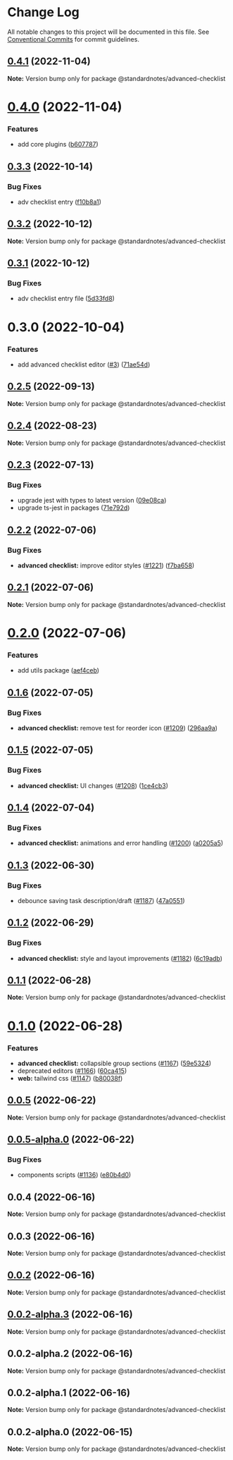 # Change Log

All notable changes to this project will be documented in this file.
See [Conventional Commits](https://conventionalcommits.org) for commit guidelines.

## [0.4.1](https://github.com/standardnotes/plugins/compare/@standardnotes/advanced-checklist@0.4.0...@standardnotes/advanced-checklist@0.4.1) (2022-11-04)

**Note:** Version bump only for package @standardnotes/advanced-checklist

# [0.4.0](https://github.com/standardnotes/plugins/compare/@standardnotes/advanced-checklist@0.3.3...@standardnotes/advanced-checklist@0.4.0) (2022-11-04)

### Features

* add core plugins ([b607787](https://github.com/standardnotes/plugins/commit/b60778762306f5647cb715102eab23083b266718))

## [0.3.3](https://github.com/standardnotes/plugins/compare/@standardnotes/advanced-checklist@0.3.2...@standardnotes/advanced-checklist@0.3.3) (2022-10-14)

### Bug Fixes

* adv checklist entry ([f10b8a1](https://github.com/standardnotes/plugins/commit/f10b8a116d3bf0117139bff7e536275157afb37d))

## [0.3.2](https://github.com/standardnotes/plugins/compare/@standardnotes/advanced-checklist@0.3.1...@standardnotes/advanced-checklist@0.3.2) (2022-10-12)

**Note:** Version bump only for package @standardnotes/advanced-checklist

## [0.3.1](https://github.com/standardnotes/plugins/compare/@standardnotes/advanced-checklist@0.3.0...@standardnotes/advanced-checklist@0.3.1) (2022-10-12)

### Bug Fixes

* adv checklist entry file ([5d33fd8](https://github.com/standardnotes/plugins/commit/5d33fd88e59d7c19ccb08f2249d97540113e226b))

# 0.3.0 (2022-10-04)

### Features

* add advanced checklist editor ([#3](https://github.com/standardnotes/plugins/issues/3)) ([71ae54d](https://github.com/standardnotes/plugins/commit/71ae54de2b1563c39a885d1ae6d3b30c0ba72eae))

## [0.2.5](https://github.com/standardnotes/app/compare/@standardnotes/advanced-checklist@0.2.4...@standardnotes/advanced-checklist@0.2.5) (2022-09-13)

**Note:** Version bump only for package @standardnotes/advanced-checklist

## [0.2.4](https://github.com/standardnotes/app/compare/@standardnotes/advanced-checklist@0.2.3...@standardnotes/advanced-checklist@0.2.4) (2022-08-23)

**Note:** Version bump only for package @standardnotes/advanced-checklist

## [0.2.3](https://github.com/standardnotes/app/compare/@standardnotes/advanced-checklist@0.2.2...@standardnotes/advanced-checklist@0.2.3) (2022-07-13)

### Bug Fixes

* upgrade jest with types to latest version ([09e08ca](https://github.com/standardnotes/app/commit/09e08ca899ba8694cf43292e918c4c204c0d2cb9))
* upgrade ts-jest in packages ([71e792d](https://github.com/standardnotes/app/commit/71e792da354ff90335b92758e196075a0f88d060))

## [0.2.2](https://github.com/standardnotes/app/compare/@standardnotes/advanced-checklist@0.2.1...@standardnotes/advanced-checklist@0.2.2) (2022-07-06)

### Bug Fixes

* **advanced checklist:** improve editor styles ([#1221](https://github.com/standardnotes/app/issues/1221)) ([f7ba658](https://github.com/standardnotes/app/commit/f7ba6588a7d062e3ec82e6413042ce5d8cd075f7))

## [0.2.1](https://github.com/standardnotes/app/compare/@standardnotes/advanced-checklist@0.2.0...@standardnotes/advanced-checklist@0.2.1) (2022-07-06)

**Note:** Version bump only for package @standardnotes/advanced-checklist

# [0.2.0](https://github.com/standardnotes/app/compare/@standardnotes/advanced-checklist@0.1.6...@standardnotes/advanced-checklist@0.2.0) (2022-07-06)

### Features

* add utils package ([aef4ceb](https://github.com/standardnotes/app/commit/aef4ceb7f85948f1f08b8b09a4db5d187daa371b))

## [0.1.6](https://github.com/standardnotes/app/compare/@standardnotes/advanced-checklist@0.1.5...@standardnotes/advanced-checklist@0.1.6) (2022-07-05)

### Bug Fixes

* **advanced checklist:** remove test for reorder icon ([#1209](https://github.com/standardnotes/app/issues/1209)) ([296aa9a](https://github.com/standardnotes/app/commit/296aa9aab2072d4aad68485c31c000ad2c3bf013))

## [0.1.5](https://github.com/standardnotes/app/compare/@standardnotes/advanced-checklist@0.1.4...@standardnotes/advanced-checklist@0.1.5) (2022-07-05)

### Bug Fixes

* **advanced checklist:** UI changes ([#1208](https://github.com/standardnotes/app/issues/1208)) ([1ce4cb3](https://github.com/standardnotes/app/commit/1ce4cb3c5c8f4e590fd67fdbd684b36ac6383bd9))

## [0.1.4](https://github.com/standardnotes/app/compare/@standardnotes/advanced-checklist@0.1.3...@standardnotes/advanced-checklist@0.1.4) (2022-07-04)

### Bug Fixes

* **advanced checklist:** animations and error handling ([#1200](https://github.com/standardnotes/app/issues/1200)) ([a0205a5](https://github.com/standardnotes/app/commit/a0205a5c7dd72184cb575195ced3132091072239))

## [0.1.3](https://github.com/standardnotes/app/compare/@standardnotes/advanced-checklist@0.1.2...@standardnotes/advanced-checklist@0.1.3) (2022-06-30)

### Bug Fixes

* debounce saving task description/draft ([#1187](https://github.com/standardnotes/app/issues/1187)) ([47a0551](https://github.com/standardnotes/app/commit/47a0551967ca420a957e2123d56bd7f0c8a95c53))

## [0.1.2](https://github.com/standardnotes/app/compare/@standardnotes/advanced-checklist@0.1.1...@standardnotes/advanced-checklist@0.1.2) (2022-06-29)

### Bug Fixes

* **advanced checklist:** style and layout improvements ([#1182](https://github.com/standardnotes/app/issues/1182)) ([6c19adb](https://github.com/standardnotes/app/commit/6c19adba1902ef054f501d57f6e284fbf44ca28b))

## [0.1.1](https://github.com/standardnotes/app/compare/@standardnotes/advanced-checklist@0.1.0...@standardnotes/advanced-checklist@0.1.1) (2022-06-28)

**Note:** Version bump only for package @standardnotes/advanced-checklist

# [0.1.0](https://github.com/standardnotes/app/compare/@standardnotes/advanced-checklist@0.0.5...@standardnotes/advanced-checklist@0.1.0) (2022-06-28)

### Features

* **advanced checklist:** collapsible group sections ([#1167](https://github.com/standardnotes/app/issues/1167)) ([59e5324](https://github.com/standardnotes/app/commit/59e5324a29029d024811bf2bb63e08ae42d3b62b))
* deprecated editors ([#1166](https://github.com/standardnotes/app/issues/1166)) ([60ca415](https://github.com/standardnotes/app/commit/60ca4150446f9a14bb6a31416686c6d07a7d0cd9))
* **web:** tailwind css ([#1147](https://github.com/standardnotes/app/issues/1147)) ([b80038f](https://github.com/standardnotes/app/commit/b80038f607d7411912fa99366abf559a44874ef3))

## [0.0.5](https://github.com/standardnotes/app/compare/@standardnotes/advanced-checklist@0.0.5-alpha.0...@standardnotes/advanced-checklist@0.0.5) (2022-06-22)

**Note:** Version bump only for package @standardnotes/advanced-checklist

## [0.0.5-alpha.0](https://github.com/standardnotes/app/compare/@standardnotes/advanced-checklist@0.0.4...@standardnotes/advanced-checklist@0.0.5-alpha.0) (2022-06-22)

### Bug Fixes

* components scripts ([#1136](https://github.com/standardnotes/app/issues/1136)) ([e80b4d0](https://github.com/standardnotes/app/commit/e80b4d0ffad495c758b593c30e1c4c754dda9b7e))

## 0.0.4 (2022-06-16)

**Note:** Version bump only for package @standardnotes/advanced-checklist

## 0.0.3 (2022-06-16)

**Note:** Version bump only for package @standardnotes/advanced-checklist

## [0.0.2](https://github.com/standardnotes/app/compare/@standardnotes/advanced-checklist@0.0.2-alpha.3...@standardnotes/advanced-checklist@0.0.2) (2022-06-16)

**Note:** Version bump only for package @standardnotes/advanced-checklist

## [0.0.2-alpha.3](https://github.com/standardnotes/app/compare/@standardnotes/advanced-checklist@0.0.2-alpha.2...@standardnotes/advanced-checklist@0.0.2-alpha.3) (2022-06-16)

**Note:** Version bump only for package @standardnotes/advanced-checklist

## 0.0.2-alpha.2 (2022-06-16)

**Note:** Version bump only for package @standardnotes/advanced-checklist

## 0.0.2-alpha.1 (2022-06-16)

**Note:** Version bump only for package @standardnotes/advanced-checklist

## 0.0.2-alpha.0 (2022-06-15)

**Note:** Version bump only for package @standardnotes/advanced-checklist

